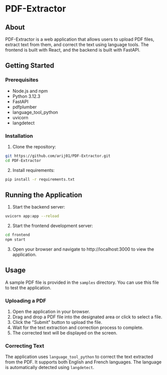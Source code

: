 # PDF-Extractor

## About

PDF-Extractor is a web application that allows users to upload PDF files, extract text from them, and correct the text using language tools. The frontend is built with React, and the backend is built with FastAPI.

## Getting Started

### Prerequisites

- Node.js and npm
- Python 3.12.3
- FastAPI
- pdfplumber
- language_tool_python
- uvicorn
- langdetect

### Installation

1. Clone the repository:

```sh
git https://github.com/arij01/PDF-Extractor.git
cd PDF-Extractor
```
2. Install requirements:

```sh
pip install -r requirements.txt
```
## Running the Application

1. Start the backend server:

```sh
uvicorn app:app --reload
```
2. Start the frontend development server:

```sh
cd frontend
npm start
```
3. Open your browser and navigate to http://localhost:3000 to view the application.

## Usage

A sample PDF file is provided in the `samples` directory. You can use this file to test the application.

### Uploading a PDF

1. Open the application in your browser.
2. Drag and drop a PDF file into the designated area or click to select a file.
3. Click the "Submit" button to upload the file.
4. Wait for the text extraction and correction process to complete.
5. The corrected text will be displayed on the screen.

### Correcting Text

The application uses `language_tool_python` to correct the text extracted from the PDF. It supports both English and French languages. The language is automatically detected using `langdetect`.